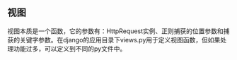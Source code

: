 ## 视图

视图本质是一个函数，它的参数有：HttpRequest实例、正则捕获的位置参数和捕获的关键字参数。在django的应用目录下views.py用于定义视图函数，但如果处理功能过多，可以定义到不同的py文件中。



